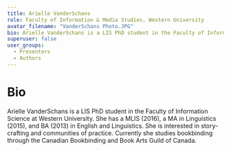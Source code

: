 ```yaml
---
title: Arielle VanderSchans
role: Faculty of Information & Media Studies, Western University
avatar_filename: "VanderSchans Photo.JPG"
bio: Arielle VanderSchans is a LIS PhD student in the Faculty of Information Science at Western University. She has a MLIS (2016), a MA in Linguistics (2015), and BA (2013) in English and Linguistics. She is interested in story-crafting and communities of practice. Currently she studies bookbinding through the Canadian Bookbinding and Book Arts Guild of Canada.
superuser: false
user_groups:
  - Presenters
  - Authors
---
```

# Bio

Arielle VanderSchans is a LIS PhD student in the Faculty of Information Science at Western University. She has a MLIS (2016), a MA in Linguistics (2015), and BA (2013) in English and Linguistics. She is interested in story-crafting and communities of practice. Currently she studies bookbinding through the Canadian Bookbinding and Book Arts Guild of Canada.
